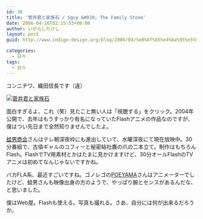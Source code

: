 ```yaml
---
id: 38
title: '菅井君と家族石 / Sguy &#038; The Family Stone'
date: 2006-04-26T02:15:53+00:00
author: いがらしたけし
layout: post
guid: http://www.indigo-design.org/blog/2006/04/%e8%8f%85%e4%ba%95%e5%90%9b%e3%81%a8%e5%ae%b6%e6%97%8f%e7%9f%b3-sguy-the-family-stone/

categories:
  - 日々
tags:
  - 日々
---
```

コンニチワ、織田信長です（違）
  
<a href="http://pc.fluxnet.jp/movie/sugai/index.html" target="_blank"><img src="http://blog-imgs-29.fc2.com/a/r/m/armadillo75/c15_02.gif" alt="菅井君と家族石" border="0" /></a>
  
面白すぎるよ、これ（笑）見たこと無い人は「視聴する」をクリック。2004年公開で、去年はもうすっかり有名になっていたFlashアニメの作品なのですが、僕はつい先日まで全然知りませんでしたよ。
  
<a href="http://www.kaeruotoko.com/" target="_blank">蛙男商会</a>さんはテレ朝深夜枠にも進出していて、水曜深夜にて現在放映中。30分番組で、古墳ギャルのコフィーと秘密結社鷹の爪の二本立て。制作はもちろんFlash。FlashでTV用素材とかはたまに見かけますけど、30分オールFlashのTVアニメは初めてなんじゃないですかね。
  
バカFLA系、最近すごいですね。ゴノレゴの<a href="http://www.poeyama.com/" target="_blank">POEYAMA</a>さんはアニメーターでしたけど、蛙男さんも映像出身の方のようで、やっぱり腕とセンスがあるんだな、と思いました。
  
僕はWeb屋。Flashも使える。写真も撮れる。さあ、自分には何が出来るだろうか。
